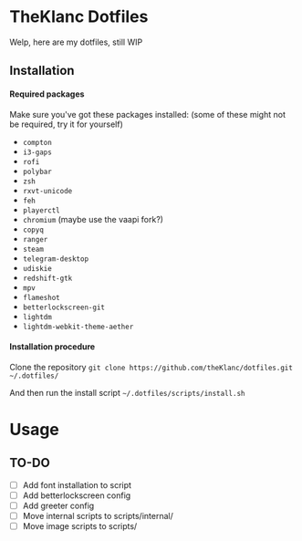 # TheKlanc Dotfiles

Welp, here are my dotfiles, still WIP

## Installation
#### Required packages
Make sure you've got these packages installed: (some of these might not be required, try it for yourself)
* `compton`
* `i3-gaps`
* `rofi`
* `polybar`
* `zsh`
* `rxvt-unicode`
* `feh`
* `playerctl`
* `chromium` (maybe use the vaapi fork?)
* `copyq`
* `ranger`
* `steam`
* `telegram-desktop`
* `udiskie`
* `redshift-gtk`
* `mpv`
* `flameshot`
* `betterlockscreen-git`
* `lightdm`
* `lightdm-webkit-theme-aether`

#### Installation procedure
Clone the repository
`git clone https://github.com/theKlanc/dotfiles.git ~/.dotfiles/`

And then run the install script
`~/.dotfiles/scripts/install.sh`

# Usage

## TO-DO

- [ ] Add font installation to script
- [ ] Add betterlockscreen config
- [ ] Add greeter config
- [ ] Move internal scripts to scripts/internal/
- [ ] Move image scripts to scripts/
